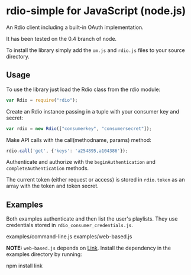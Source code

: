 rdio-simple for JavaScript (node.js)
====================================

An Rdio client including a built-in OAuth implementation.

It has been tested on the 0.4 branch of node.

To install the library simply add the `om.js` and `rdio.js` files
to your source directory.

Usage
-----

To use the library just load the Rdio class from the rdio module:
```javascript
var Rdio = require("rdio");
```
Create an Rdio instance passing in a tuple with your consumer key and secret:
```javascript
var rdio = new Rdio(["consumerkey", "consumersecret"]);
```
Make API calls with the call(methodname, params) method:
```javascript
rdio.call('get', {'keys': 'a254895,a104386'});
```
Authenticate and authorize with the `beginAuthentication` and
`completeAuthentication` methods.

The current token (either request or access) is stored in `rdio.token` as an
array with the token and token secret.

Examples
--------

Both examples authenticate and then list the user's playlists. They use
credentials stored in `rdio_consumer_credentials.js`.
 
  examples/command-line.js
  examples/web-based.js

**NOTE:** `web-based.js` depends on [Link](http://linkjs.org/). Install the dependency
in the examples directory by running:

  npm install link
